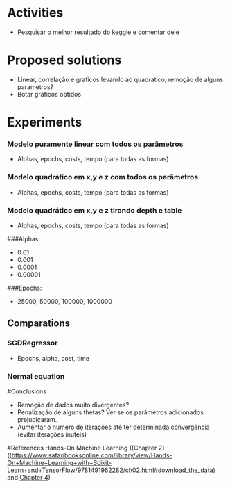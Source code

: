 # Activities
* Pesquisar o melhor resultado do keggle e comentar dele

# Proposed solutions 
* Linear, correlação e graficos levando ao quadratico, remoção de alguns parametros?
* Botar gráficos obtidos

# Experiments

### Modelo puramente linear com todos os parâmetros
* Alphas, epochs, costs, tempo (para todas as formas)
  
### Modelo quadrático em x,y e z com todos os parâmetros
* Alphas, epochs, costs, tempo (para todas as formas)
  
### Modelo quadrático em x,y e z tirando depth e table
* Alphas, epochs, costs, tempo (para todas as formas)
  
###Alphas: 
* 0.01
* 0.001
* 0.0001
* 0.00001

###Epochs:
* 25000, 50000, 100000, 1000000
  
## Comparations
### SGDRegressor
* Epochs, alpha, cost, time

### Normal equation

#Conclusions
* Remoção de dados muito divergentes?
* Penalização de alguns thetas? Ver se os parâmetros adicionados prejudicaram.
* Aumentar o numero de iterações até ter determinada convergência (evitar iterações inuteis)


#References
Hands-On Machine Learning ([Chapter 2]((https://www.safaribooksonline.com/library/view/Hands-On+Machine+Learning+with+Scikit-Learn+and+TensorFlow/9781491962282/ch02.html#download_the_data) and  [Chapter 4]((https://www.safaribooksonline.com/library/view/Hands-On+Machine+Learning+with+Scikit-Learn+and+TensorFlow/9781491962282/ch02.html#download_the_data))) 
